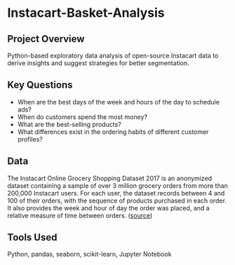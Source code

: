 # Instacart-Basket-Analysis

## Project Overview

Python-based exploratory data analysis of open-source Instacart data to derive insights and suggest strategies for better segmentation.

## Key Questions

* When are the best days of the week and hours of the day to schedule ads?
* When do customers spend the most money?
* What are the best-selling products?
* What differences exist in the ordering habits of different customer profiles?

## Data
The Instacart Online Grocery Shopping Dataset 2017 is an anonymized dataset containing a sample of over 3 million grocery orders from more than 200,000 Instacart users. For each user, the dataset records between 4 and 100 of their orders, with the sequence of products purchased in each order. It also provides the week and hour of day the order was placed, and a relative measure of time between orders. ([source](https://tech.instacart.com/3-million-instacart-orders-open-sourced-d40d29ead6f2))
## Tools Used
Python, pandas, seaborn, scikit-learn, Jupyter Notebook
